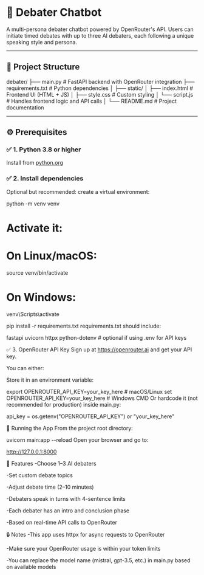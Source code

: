 # 🧠 Debater Chatbot

A multi-persona debater chatbot powered by OpenRouter's API. Users can initiate timed debates with up to three AI debaters, each following a unique speaking style and persona.

---

## 📁 Project Structure

debater/
├── main.py # FastAPI backend with OpenRouter integration
├── requirements.txt # Python dependencies
│
├── static/
│ ├── index.html # Frontend UI (HTML + JS)
│ ├── style.css # Custom styling
│ └── script.js # Handles frontend logic and API calls
│
└── README.md # Project documentation



---

## ⚙️ Prerequisites

### ✅ 1. Python 3.8 or higher
Install from [python.org](https://www.python.org/downloads/)

### ✅ 2. Install dependencies

Optional but recommended: create a virtual environment:


python -m venv venv
# Activate it:
# On Linux/macOS:
source venv/bin/activate
# On Windows:
venv\Scripts\activate

pip install -r requirements.txt
requirements.txt should include:


fastapi
uvicorn
httpx
python-dotenv  # optional if using .env for API keys


✅ 3. OpenRouter API Key
Sign up at https://openrouter.ai and get your API key.

You can either:

Store it in an environment variable:


export OPENROUTER_API_KEY=your_key_here       # macOS/Linux
set OPENROUTER_API_KEY=your_key_here          # Windows CMD
Or hardcode it (not recommended for production) inside main.py:


api_key = os.getenv("OPENROUTER_API_KEY") or "your_key_here"


🚀 Running the App
From the project root directory:


uvicorn main:app --reload
Open your browser and go to:


http://127.0.0.1:8000


💬 Features
-Choose 1–3 AI debaters

-Set custom debate topics

-Adjust debate time (2–10 minutes)

-Debaters speak in turns with 4-sentence limits

-Each debater has an intro and conclusion phase

-Based on real-time API calls to OpenRouter

🔒 Notes
-This app uses httpx for async requests to OpenRouter

-Make sure your OpenRouter usage is within your token limits

-You can replace the model name (mistral, gpt-3.5, etc.) in main.py based on available models


